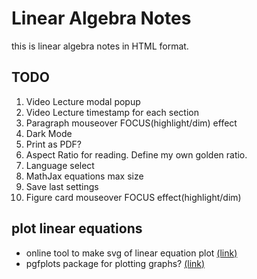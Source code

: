 # Linear Algebra Notes

this is linear algebra notes in HTML format.

## TODO

1. Video Lecture modal popup
2. Video Lecture timestamp for each section
3. Paragraph mouseover FOCUS(highlight/dim) effect
4. Dark Mode
5. Print as PDF?
6. Aspect Ratio for reading. Define my own golden ratio.
7. Language select
8. MathJax equations max size
9. Save last settings
10. Figure card mouseover FOCUS effect(highlight/dim)

## plot linear equations

- online tool to make svg of linear equation plot [(link)](http://dlippman.imathas.com/svg2/svggrapher.htm)
- pgfplots package for plotting graphs? [(link)](https://www.overleaf.com/learn/latex/Pgfplots_package)